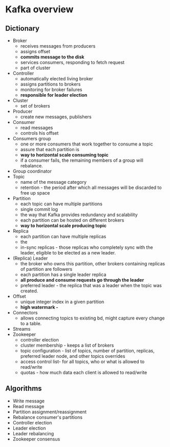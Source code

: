 # Kafka overview

## Dictionary



* Broker
  * receives messages from producers
  * assigns offset
  * **commits message to the disk**
  * services consumers, responding to fetch request
  * part of cluster
* Controller
  * automatically elected living broker
  * assigns partitions to brokers
  * monitoring for broker failures
  * **responsible for leader election**
* Cluster
  * set of brokers
* Producer
  * create new messages, publishers
* Consumer
  * read messages
  * controls his offset
* Consumers group
  * one or more consumers that work together to consume a topic
  * assure that each partition is
  * **way to horizontal scale consuming topic**
  * if a consumer fails, the remaining members of a group will rebalance.
* Group coordinator
* Topic
  * name of the message category
  * retention - the period after which all messages will be discarded to free up space
* Partition
  * each topic can have multiple partitions
  * single commit log
  * the way that Kafka provides redundancy and scalability
  * each partition can be hosted on different brokers
  * **way to horizontal scale producing topic**
* Replica
  * each partition can have multiple replicas
  * the
  * in-sync replicas - those replicas who completely sync with the leader, eligible to be elected as a new leader.
* (Replica) Leader
  * the broker who owns this partition, other brokers containing replicas of partition are followers
  * each partition has a single leader replica
  * **all produce and consume requests go through the leader**
  * preferred leader - the replica that was a leader when the topic was created.
* Offset
  * unique integer index in a given partition
  * **high watermark -**
* Connectors
  * allows connecting topics to existing bd, might capture every change to a table.
* Streams
* Zookeeper
  * controller election
  * cluster membership - keeps a list of brokers
  * topic configuration - list of topics, number of partition, replicas, preferred leader node, and other topics overrides
  * access control list- for all topics, who or what is allowed to read/write
  * quotas - how much data each client is allowed to read/write

## Algorithms



* Write message
* Read message
* Partition assignment/reassignment
* Rebalance consumer's partitions
* Controller election
* Leader election
* Leader rebalancing
* Zookeeper consensus
